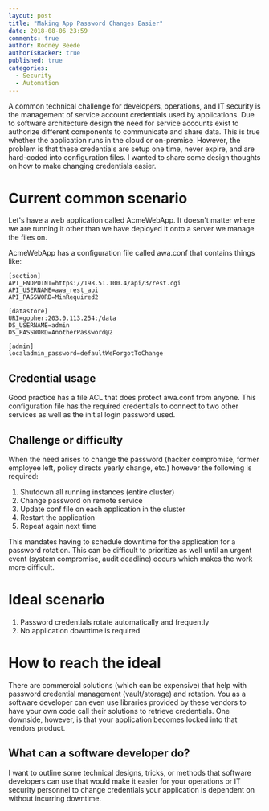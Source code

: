 ```yaml
---
layout: post
title: "Making App Password Changes Easier"
date: 2018-08-06 23:59
comments: true
author: Rodney Beede
authorIsRacker: true
published: true
categories:
  - Security
  - Automation
---
```


 A common technical challenge for developers, operations, and IT security is the management of service account credentials used by applications.  Due to software architecture design the need for service accounts exist to authorize different components to communicate and share data.  This is true whether the application runs in the cloud or on-premise.  However, the problem is that these credentials are setup one time, never expire, and are hard-coded into configuration files.  I wanted to share some design thoughts on how to make changing credentials easier.

  <!-- more -->

# Current common scenario

Let's have a web application called AcmeWebApp.  It doesn't matter where we are running it other than we have deployed it onto a server we manage the files on.

AcmeWebApp has a configuration file called awa.conf that contains things like:
```
[section]
API_ENDPOINT=https://198.51.100.4/api/3/rest.cgi
API_USERNAME=awa_rest_api
API_PASSWORD=MinRequired2

[datastore]
URI=gopher:203.0.113.254:/data
DS_USERNAME=admin
DS_PASSWORD=AnotherPassword@2

[admin]
localadmin_password=defaultWeForgotToChange
```

## Credential usage

Good practice has a file ACL that does protect awa.conf from anyone.  This configuration file has the required credentials to connect to two other services as well as the initial login password used.

## Challenge or difficulty

When the need arises to change the password (hacker compromise, former employee left, policy directs yearly change, etc.) however the following is required:

1. Shutdown all running instances (entire cluster)
1. Change password on remote service
1. Update conf file on each application in the cluster
1. Restart the application
1. Repeat again next time

This mandates having to schedule downtime for the application for a password rotation.  This can be difficult to prioritize as well until an urgent event (system compromise, audit deadline) occurs which makes the work more difficult.

# Ideal scenario

1. Password credentials rotate automatically and frequently
1. No application downtime is required

# How to reach the ideal

There are commercial solutions (which can be expensive) that help with password credential management (vault/storage) and rotation.  You as a software developer can even use libraries provided by these vendors to have your own code call their solutions to retrieve credentials.  One downside, however, is that your application becomes locked into that vendors product.

## What can a software developer do?

I want to outline some technical designs, tricks, or methods that software developers can use that would make it easier for your operations or IT security personnel to change credentials your application is dependent on without incurring downtime.
